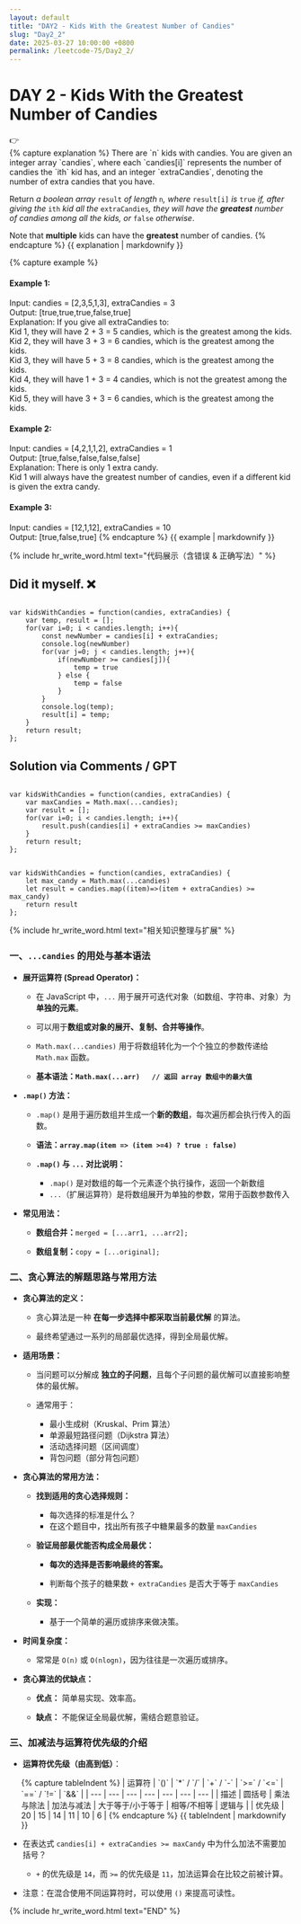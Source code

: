```yaml
---
layout: default
title: "DAY2 - Kids With the Greatest Number of Candies"
slug: "Day2_2"
date: 2025-03-27 10:00:00 +0800
permalink: /leetcode-75/Day2_2/
---
```


# DAY 2 - Kids With the Greatest Number of Candies

<aside class="asideDiv">
    <div>👉</div>
    <div>
        <main>
            {% capture explanation %}
There are `n` kids with candies. You are given an integer array `candies`, where each `candies[i]` represents the number of candies the `ith` kid has, and an integer `extraCandies`, denoting the number of extra candies that you have.

Return *a boolean array* `result` *of length* `n`*, where* `result[i]` *is* `true` *if, after giving the* `ith` *kid all the* `extraCandies`*, they will have the **greatest** number of candies among all the kids, or* `false` *otherwise*.

Note that **multiple** kids can have the **greatest** number of candies.
            {% endcapture %}
            {{ explanation | markdownify }}
        </main>
        <main>
            {% capture example %}
#### Example 1:
Input: candies = [2,3,5,1,3], extraCandies = 3<br>
Output: [true,true,true,false,true]<br>
Explanation: If you give all extraCandies to:<br>
Kid 1, they will have 2 + 3 = 5 candies, which is the greatest among the kids.<br>
Kid 2, they will have 3 + 3 = 6 candies, which is the greatest among the kids.<br>
Kid 3, they will have 5 + 3 = 8 candies, which is the greatest among the kids.<br>
Kid 4, they will have 1 + 3 = 4 candies, which is not the greatest among the kids.<br>
Kid 5, they will have 3 + 3 = 6 candies, which is the greatest among the kids.

#### Example 2:
Input: candies = [4,2,1,1,2], extraCandies = 1<br>
Output: [true,false,false,false,false]<br>
Explanation: There is only 1 extra candy.<br>
Kid 1 will always have the greatest number of candies, even if a different kid is given the extra candy.
#### Example 3:
Input: candies = [12,1,12], extraCandies = 10<br>
Output: [true,false,true]
            {% endcapture %}
            {{ example | markdownify }}
        </main>
    </div>
</aside>


{% include hr_write_word.html text="代码展示（含错误 & 正确写法）" %}

## **Did it myself.** &#x274C;
<pre><code class="language-js">
var kidsWithCandies = function(candies, extraCandies) {
    var temp, result = [];
    for(var i=0; i < candies.length; i++){
        const newNumber = candies[i] + extraCandies;
        console.log(newNumber)
        for(var j=0; j < candies.length; j++){
            if(newNumber >= candies[j]){
                temp = true
            } else {
                temp = false
            }
        }
        console.log(temp);
        result[i] = temp;
    }
    return result;
};
</code></pre>

## **Solution via Comments / GPT**
<pre><code class="language-js">
var kidsWithCandies = function(candies, extraCandies) {
    var maxCandies = Math.max(...candies);
    var result = [];
    for(var i=0; i < candies.length; i++){
        result.push(candies[i] + extraCandies >= maxCandies)
    }
    return result;
};
</code></pre>

<pre><code class="language-js">
var kidsWithCandies = function(candies, extraCandies) {
    let max_candy = Math.max(...candies)
    let result = candies.map((item)=>(item + extraCandies) >= max_candy)
    return result
};
</code></pre>


{% include hr_write_word.html text="相关知识整理与扩展" %}

### **一、`...candies` 的用处与基本语法**

- **展开运算符 (Spread Operator)：**

    - 在 JavaScript 中，`...` 用于展开可迭代对象（如数组、字符串、对象）为**单独的元素**。

    - 可以用于**数组或对象的展开、复制、合并等操作**。

    - `Math.max(...candies)` 用于将数组转化为一个个独立的参数传递给 `Math.max` 函数。

    - **基本语法：`Math.max(...arr)   // 返回 array 数组中的最大值`**

- **`.map()` 方法：**

    - `.map()` 是用于遍历数组并生成一个**新的数组**，每次遍历都会执行传入的函数。

    - **语法：`array.map(item => (item >=4) ? true : false)`**

    - **`.map()` 与 `...` 对比说明：**
        - `.map()` 是对数组的每一个元素逐个执行操作，返回一个新数组
        - `...`（扩展运算符）是将数组展开为单独的参数，常用于函数参数传入

- **常见用法：**
    - **数组合并：**`merged = [...arr1, ...arr2];`

    - **数组复制：**`copy = [...original];`

### **二、贪心算法的解题思路与常用方法**

- **贪心算法的定义：**

    - 贪心算法是一种 **在每一步选择中都采取当前最优解** 的算法。

    - 最终希望通过一系列的局部最优选择，得到全局最优解。

- **适用场景：**

    - 当问题可以分解成 **独立的子问题**，且每个子问题的最优解可以直接影响整体的最优解。

    - 通常用于：
        - 最小生成树（Kruskal、Prim 算法）
        - 单源最短路径问题（Dijkstra 算法）
        - 活动选择问题（区间调度）
        - 背包问题（部分背包问题）

- **贪心算法的常用方法：**

    - **找到适用的贪心选择规则：**

        - 每次选择的标准是什么？
        - 在这个题目中，找出所有孩子中糖果最多的数量 `maxCandies`

    - **验证局部最优能否构成全局最优：**

        - **每次的选择是否影响最终的答案。**

        - 判断每个孩子的糖果数 `+ extraCandies` 是否大于等于 `maxCandies`

    - **实现：**

        - 基于一个简单的遍历或排序来做决策。

- **时间复杂度：**

    - 常常是 `O(n)` 或 `O(nlogn)`，因为往往是一次遍历或排序。

- **贪心算法的优缺点：**

    - **优点：** 简单易实现、效率高。

    - **缺点：** 不能保证全局最优解，需结合题意验证。

### 三、加减法与运算符优先级的介绍

- <b>运算符优先级（由高到低）</b>：
<div style="margin-left: 1.5em;">
{% capture tableIndent %}
| 运算符 | `()` | `*` / `/` | `+` / `-` | `>=` / `<=` | `==` / `!=` | `&&` |
| --- | --- | --- | --- | --- | --- | --- |
| 描述 | 圆括号 | 乘法与除法 | 加法与减法 | 大于等于/小于等于 | 相等/不相等 | 逻辑与 |
| 优先级 | 20 | 15 | 14 | 11 | 10 | 6 |
{% endcapture %}
{{ tableIndent | markdownify }}
</div>

- 在表达式 `candies[i] + extraCandies >= maxCandy` 中为什么加法不需要加括号？

    - `+` 的优先级是 `14`，而 `>=` 的优先级是 `11`，加法运算会在比较之前被计算。

- 注意：在混合使用不同运算符时，可以使用 `()` 来提高可读性。

{% include hr_write_word.html text="END" %}